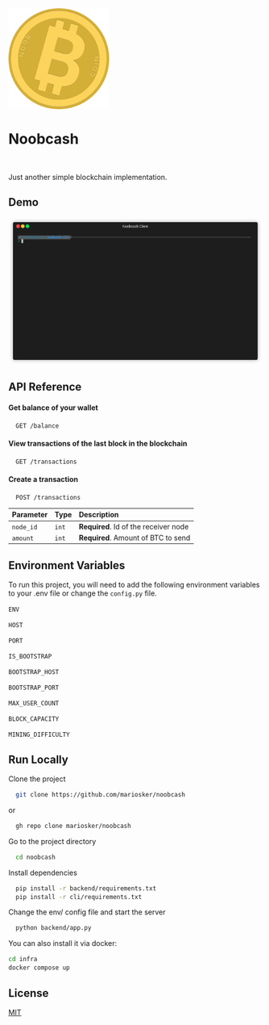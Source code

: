 <img src="/documentation/logo.png" width="200" height="200"/>

# Noobcash

<img alt="" src="https://img.shields.io/badge/Published-01%2F04%2F2022-green?style=flat-square" /> <img alt="" src="https://img.shields.io/badge/license-MIT-brightgreen?style=flat-square" />

Just another simple blockchain implementation.

## Demo

<img src="/documentation/demo.gif"/>

## API Reference

#### Get balance of your wallet

```http
  GET /balance
```

#### View transactions of the last block in the blockchain

```http
  GET /transactions
```

#### Create a transaction
```http
  POST /transactions
```

| Parameter | Type     | Description                       |
| :-------- | :------- | :-------------------------------- |
| `node_id`      | `int` | **Required**. Id of the receiver node |
| `amount`      | `int` | **Required**. Amount of BTC to send |

## Environment Variables

To run this project, you will need to add the following environment variables to your .env file or change the `config.py` file.

`ENV`

`HOST`

`PORT`

`IS_BOOTSTRAP`

`BOOTSTRAP_HOST`

`BOOTSTRAP_PORT`

`MAX_USER_COUNT`

`BLOCK_CAPACITY`

`MINING_DIFFICULTY`

## Run Locally

Clone the project

```bash
  git clone https://github.com/mariosker/noobcash
```

or 

```bash
  gh repo clone mariosker/noobcash
```

Go to the project directory

```bash
  cd noobcash
```

Install dependencies

```bash
  pip install -r backend/requirements.txt
  pip install -r cli/requirements.txt
```

Change the env/ config file and start the server

```bash
  python backend/app.py
```

You can also install it via docker:
```bash
cd infra
docker compose up
```

## License

[MIT](https://choosealicense.com/licenses/mit/)

